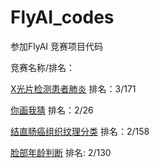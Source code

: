 # FlyAI_codes
参加FlyAI 竞赛项目代码

竞赛名称/排名：

[X光片检测患者肺炎](https://www.flyai.com/d/ChestXray02) 排名：3/171

[你画我猜](https://www.flyai.com/d/SimpleDrawing) 排名：2/26

[结直肠癌组织纹理分类](https://www.flyai.com/d/ColorRectalCancerClassification) 排名：2/158

[脸部年龄判断](https://www.flyai.com/d/FacialAgeTenClass) 排名: 2/130
